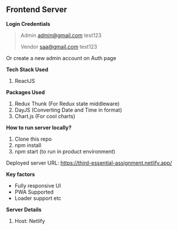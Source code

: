 ## **Frontend Server**

**Login Credentials**

> Admin
> admin@gmail.com
> test123
>
> Vendor
> saa@gmail.com
> test123

Or create a new admin account on Auth page

**Tech Stack Used**

1.  ReactJS

**Packages Used**

1.  Redux Thunk (For Redux state middleware)
2.  DayJS (Converting Date and Time in format)
3.  Chart.js (For cool charts)

**How to run server locally?**

1.  Clone this repo
2.  npm install
3.  npm start (to run in product environment)

Deployed server URL: https://third-essential-assignment.netlify.app/

**Key factors**

- Fully responsive UI
- PWA Supported
- Loader support etc

**Server Details**

1.  Host: Netlify
